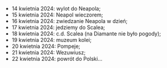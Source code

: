 - 14 kwietnia 2024: wylot do Neapola;
- 15 kwietnia 2024: Neapol wieczorem;
- 16 kwietnia 2024: zwiedzanie Neapola w dzień;
- 17 kwietnia 2024: jedziemy do Scalea;
- 18 kwietnia 2024: c.d. Scalea (na Diamante nie było pogody);
- 19 kwietnia 2024: muzeum kolei;
- 20 kwietnia 2024: Pompeje;
- 21 kwietnia 2024: Wezuwiusz;
- 22 kwietnia 2024: powrót do Polski...
